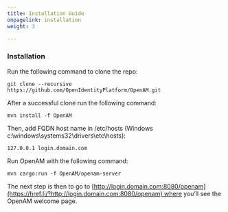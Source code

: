 ```yaml
---
title: Installation Guide
onpagelink: installation
weight: 3

---
```


### **Installation**

Run the following command to clone the repo:

    git clone --recursive  https://github.com/OpenIdentityPlatform/OpenAM.git

After a successful clone run the following command:

    mvn install -f OpenAM

Then, add FQDN host name in /etc/hosts (Windows c:\\windows\\systems32\\drivers\\etc\\hosts):

    127.0.0.1 login.domain.com

Run OpenAM with the following command:

    mvn cargo:run -f OpenAM/openam-server

The next step is then to go to [http://login.domain.com:8080/openam](https://href.li/?http://login.domain.com:8080/openam) where you’ll see the OpenAM welcome page. 

